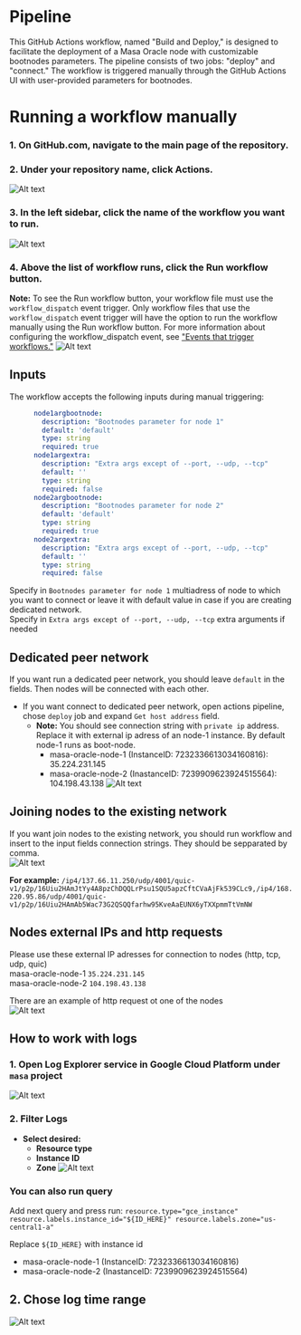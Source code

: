 # Pipeline
This GitHub Actions workflow, named "Build and Deploy," is designed to facilitate the deployment of a Masa Oracle node with customizable bootnodes parameters. The pipeline consists of two jobs: "deploy" and "connect." The workflow is triggered manually through the GitHub Actions UI with user-provided parameters for bootnodes.

# Running a workflow manually
### 1. On GitHub.com, navigate to the main page of the repository.
### 2. Under your repository name, click  Actions.
![Alt text](./images/actions-nav1.png)

### 3. In the left sidebar, click the name of the workflow you want to run.
![Alt text](./images/actions-nav2.png)

### 4. Above the list of workflow runs, click the Run workflow button.
**Note:** To see the Run workflow button, your workflow file must use the ```workflow_dispatch``` event trigger. Only workflow files that use the ```workflow_dispatch``` event trigger will have the option to run the workflow manually using the Run workflow button. For more information about configuring the workflow_dispatch event, see ["Events that trigger workflows."](https://docs.github.com/en/actions/using-workflows/events-that-trigger-workflows#workflow_dispatch)
![Alt text](./images/actions-nav3.png)



## Inputs
The workflow accepts the following inputs during manual triggering:
``` yaml
      node1argbootnode:
        description: "Bootnodes parameter for node 1"
        default: 'default'
        type: string
        required: true
      node1argextra:
        description: "Extra args except of --port, --udp, --tcp"
        default: ''
        type: string
        required: false
      node2argbootnode:
        description: "Bootnodes parameter for node 2"
        default: 'default'
        type: string
        required: true
      node2argextra:
        description: "Extra args except of --port, --udp, --tcp"
        default: ''
        type: string
        required: false
```

Specify in `Bootnodes parameter for node 1` multiadress of node to which you want to connect or leave it with default value in case if you are creating dedicated network.  
Specify in `Extra args except of --port, --udp, --tcp` extra arguments if needed  

## Dedicated peer network
If you want run a dedicated peer network, you should leave ```default``` in the fields. Then nodes will be connected with each other.
 - If you want connect to dedicated peer network, open actions pipeline, chose ```deploy``` job and expand ```Get host address``` field.
    - **Note:** You should see connection string with `private ip` address. Replace it with external ip adress of an node-1 instance. By default node-1 runs as boot-node.
      -  masa-oracle-node-1 (InstanceID: 7232336613034160816): 35.224.231.145
      -  masa-oracle-node-2 (InastanceID: 7239909623924515564): 104.198.43.138
![Alt text](./images/actions-pipeline1.png)

## Joining nodes to the existing network
If you want join nodes to the existing network, you should run workflow and insert to the input fields connection strings. They should be sepparated by comma.  
![Alt text](./images/actions-inputs2.png)

**For example:** ```/ip4/137.66.11.250/udp/4001/quic-v1/p2p/16Uiu2HAmJtYy4A8pzChDQQLrPsu1SQU5apzCftCVaAjFk539CLc9,/ip4/168.220.95.86/udp/4001/quic-v1/p2p/16Uiu2HAmAb5Wac73G2QSQQfarhw95KveAaEUNX6yTXXpmmTtVmNW```

## Nodes external IPs and http requests

Please use these external IP adresses for connection to nodes (http, tcp, udp, quic)   
masa-oracle-node-1 `35.224.231.145`   
masa-oracle-node-2 `104.198.43.138`   

There are an example of http request ot one of the nodes    
![Alt text](./images/http-example.png)


## How to work with logs
### 1. Open Log Explorer service in Google Cloud Platform under `masa` project
![Alt text](./images/cloud-logs1.png)
### 2. Filter Logs
 - **Select desired:** 
    - **Resource type**
    - **Instance ID**
    - **Zone**
![Alt text](./images/cloud-logs2.png)

### You can also run query
Add next query and press run:
`
resource.type="gce_instance"
resource.labels.instance_id="${ID_HERE}"
resource.labels.zone="us-central1-a"
`

Replace `${ID_HERE}` with instance id
  -  masa-oracle-node-1 (InstanceID: 7232336613034160816)
  -  masa-oracle-node-2 (InastanceID: 7239909623924515564)

## 2. Chose log time range
![Alt text](./images/cloud-logs3.png)

